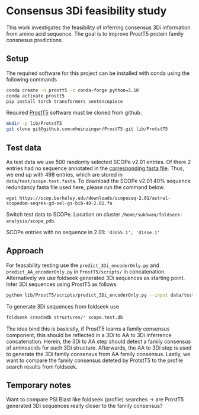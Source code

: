 # Consensus 3Di feasibility study
This work investigates the feasibility of inferring consensus 3Di information from amino acid sequence.
The goal is to improve ProstT5 protein family consnesus predictions.

## Setup
The required software for this project can be installed with conda using the following commands
```bash
conda create -n prostt5 -c conda-forge python=3.10
conda activate prostt5
pip install torch transformers sentencepiece
```

Required [ProstT5](https://github.com/mheinzinger/ProstT5) software must be cloned from github.
```bash
mkdir -p lib/ProtstT5
git clone git@github.com:mheinzinger/ProstT5.git lib/ProtstT5
```

## Test data
As test data we use 500 randomly selected SCOPe v2.01 entries.
Of there 2 entries had no sequence annotated in the [corresponding fasta file](https://scop.berkeley.edu/downloads/scopeseq-2.01/astral-scopedom-seqres-gd-sel-gs-bib-40-2.01.fa
).
Thus, we end up with 498 entries, which are stored in `data/test/scope.test.fasta`.
To download the SCOPe v2.01 40% sequence redundancy fasta file used here, please run the command below.
```
wget https://scop.berkeley.edu/downloads/scopeseq-2.01/astral-scopedom-seqres-gd-sel-gs-bib-40-2.01.fa
```

Switch test data to SCOPe.
Location on cluster `/home/sukhwan/foldseek-analysis/scope_pdb`.

SCOPe entries with no sequence in 2.01: `'d3n55.1', 'd1sse.1'`

##  Approach
For feasability testing use the `predict_3Di_encoderOnly.py` and `predict_AA_encoderOnly.py` in `ProstT5/scripts/` in concatenation.
Alternatively we use foldseek generated 3Di sequences as starting point.
Infer 3Di sequences using ProstT5 as follows
```bash
python lib/ProstT5/scripts/predict_3Di_encoderOnly.py --input data/test/test.fasta --output out/test/test.output.3Di.fasta --half 1 --model models/test/
```
To generate 3Di sequences from foldseek use
```bash
foldseek createdb structures/* scope.test.db
```

The idea bind this is basically, if ProstT5 learns a family consensus component, this should be reflected in a 3Di to AA to 3Di inferrence concatenation.
Herein, the 3Di to AA step should detect a family consensus of aminoacids for such 3Di structure.
Afterwards, the AA to 3Di step is used to generate the 3Di family consensus from AA family consensus.
Lastly, we want to compare the family consensus deteted by ProtstT5 to the profile search results from foldseek.

## Temporary notes
Want to compare PSI Blast like foldseek (profile) searches -> are ProstT5 generated 3Di sequences really closer to the family consensus?